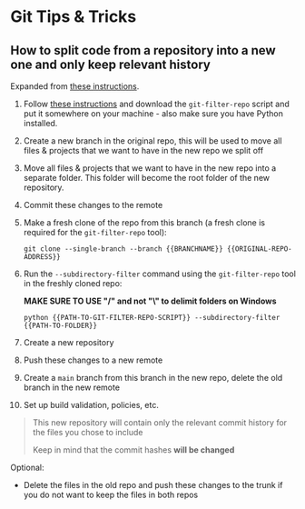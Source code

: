 # Git Tips & Tricks

## How to split code from a repository into a new one and only keep relevant history
Expanded from [these instructions](https://docs.github.com/en/get-started/using-git/splitting-a-subfolder-out-into-a-new-repository).

1. Follow [these instructions](https://github.com/newren/git-filter-repo/blob/main/INSTALL.md) and download the `git-filter-repo` script and put it somewhere on your machine - also make sure you have Python installed.
2. Create a new branch in the original repo, this will be used to move all files & projects that we want to have in the new repo we split off
3. Move all files & projects that we want to have in the new repo into a separate folder. This folder will become the root folder of the new repository.
4. Commit these changes to the remote
5. Make a fresh clone of the repo from this branch (a fresh clone is required for the `git-filter-repo` tool):

   ```
   git clone --single-branch --branch {{BRANCHNAME}} {{ORIGINAL-REPO-ADDRESS}}
   ```

6. Run the `--subdirectory-filter` command using the `git-filter-repo` tool in the freshly cloned repo:

   **MAKE SURE TO USE "/" and not "\\" to delimit folders on Windows**

   ```
   python {{PATH-TO-GIT-FILTER-REPO-SCRIPT}} --subdirectory-filter {{PATH-TO-FOLDER}}
   ```

7. Create a new repository
8. Push these changes to a new remote
9. Create a `main` branch from this branch in the new repo, delete the old branch in the new remote
10. Set up build validation, policies, etc.

> This new repository will contain only the relevant commit history for the files you chose to include
>
> Keep in mind that the commit hashes **will be changed**

Optional:

- Delete the files in the old repo and push these changes to the trunk if you do not want to keep the files in both repos
